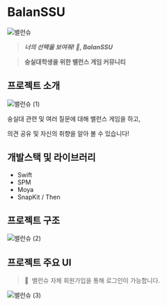 # BalanSSU

![밸런슈](https://user-images.githubusercontent.com/25146374/222999715-1983980f-c8e4-49cb-a92b-d2c7189da071.png)

> ***너의 선택을 보여줘! 👀, BalanSSU***
> 

> **숭실대학생을 위한 밸런스 게임 커뮤니티**
> 

## 프로젝트 소개

![밸런슈 (1)](https://user-images.githubusercontent.com/25146374/222999786-c26255a3-94ca-43c4-8374-57b286c56b66.png)

숭실대 관련 및 여러 질문에 대해 밸런스 게임을 하고,

의견 공유 및 자신의 취향을 알아 볼 수 있습니다!

## **개발스택 및 라이브러리**

- Swift
- SPM
- Moya
- SnapKit / Then

## 프로젝트 구조

![밸런슈 (2)](https://user-images.githubusercontent.com/25146374/222999842-bcd8cb38-6e34-4f01-a99f-cbbba73aac63.png)

## 프로젝트 주요 UI

> 🔑  밸런슈 자체 회원가입을 통해 로그인이 가능합니다.
> 

![밸런슈 (3)](https://user-images.githubusercontent.com/25146374/222999862-7fd82113-691b-4812-9ce4-a296bcdc322a.png)
